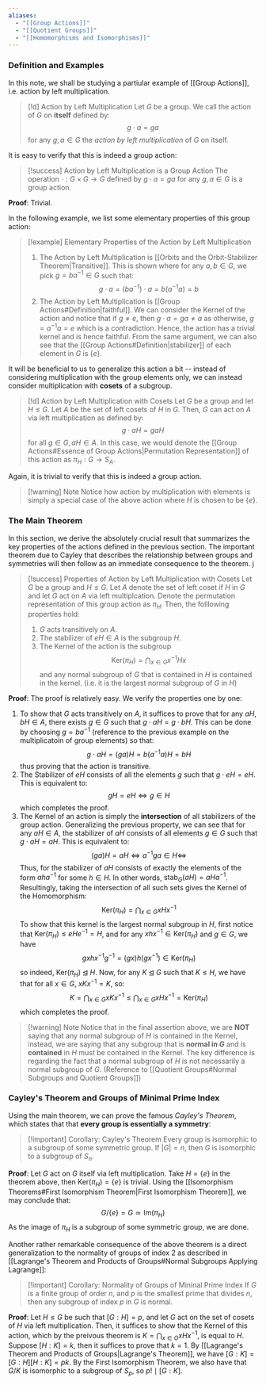 ```yaml
---
aliases:
  - "[[Group Actions]]"
  - "[[Quotient Groups]]"
  - "[[Homomorphisms and Isomorphisms]]"
---
```

### Definition and Examples

In this note, we shall be studying a partiular example of [[Group Actions]], i.e. action by left multiplication. 

>[!d] Action by Left Multiplication
>Let $G$ be a group. We call the action of $G$ on **itself** defined by:
>$$
>g \cdot a = ga
>$$
>for any $g, a \in G$ the *action by left multiplication* of $G$ on itself. 

It is easy to verify that this is indeed a group action:

>[!success] Action by Left Multiplication is a Group Action
>The operation $\cdot : G \times G \to G$ defined by $g \cdot a = ga$ for any $g, a \in G$ is a group action. 

**Proof**: Trivial. 

In the following example, we list some elementary properties of this group action: 

>[!example] Elementary Properties of the Action by Left Multiplication
>1. The Action by Left Multiplication is [[Orbits and the Orbit-Stabilizer Theorem|Transitive]]. This is shown where for any $a, b \in G$, we pick $g = ba^{-1} \in G$ such that: $$ g \cdot a = (ba^{-1}) \cdot a = b(a^{-1}a) = b $$
>2. The Action by Left Multiplication is [[Group Actions#Definition|faithful]]. We can consider the Kernel of the action and notice that if $g \neq e$, then $g \cdot a = ga \neq a$ as otherwise, $g = a^{-1}a = e$ which is a contradiction. Hence, the action has a trivial kernel and is hence faithful. From the same argument, we can also see that the [[Group Actions#Definition|stabilizer]] of each element in $G$ is $\{e\}$. 

It will be beneficial to us to generalize this action a bit -- instead of considering multiplication with the group elements only, we can instead consider multiplication with **cosets** of a subgroup. 

>[!d] Action by Left Multiplication with Cosets
>Let $G$ be a group and let $H \leq G$. Let $A$ be the set of left cosets of $H$ in $G$. Then, $G$ can act on $A$ via left multiplication as defined by:
>$$
>g\cdot aH = gaH
>$$
>for all $g \in G, aH \in A$. In this case, we would denote the [[Group Actions#Essence of Group Actions|Permutation Representation]] of this action as $\pi_H : G \to S_A$. 

Again, it is trivial to verify that this is indeed a group action. 

>[!warning] Note
>Notice how action by multiplication with elements is simply a special case of the above action where $H$ is chosen to be $\{e\}$.
>

### The Main Theorem

In this section, we derive the absolutely crucial result that summarizes the key properties of the actions defined in the previous section. The important theorem due to Cayley that describes the relationship between groups and symmetries will then follow as an immediate consequence to the theorem. j

>[!success] Properties of Action by Left Multiplication with Cosets
>Let $G$ be a group and $H \leq G$. Let $A$  denote the set of left coset if $H$ in $G$ and let $G$ act on $A$ via left multiplcation. Denote the permutation representation of this group action as $\pi_H$. Then, the folllowing properties hold:
>1. $G$ acts transitively on $A$. 
>2. The stabilizer of $eH \in A$ is the subgroup $H$. 
>3. The Kernel of the action is the subgroup $$ \text{Ker}(\pi_H) = \bigcap_{x \in G} x^{-1}Hx$$ and any normal subgroup of $G$ that is contained in $H$ is contained in the kernel. (i.e. it is the largest normal subgroup of $G$ in $H$)

**Proof**: The proof is relatively easy. We verify the properties one by one: 
1. To show that $G$ acts transitively on $A$, it suffices to prove that for any $aH, bH \in A$, there exists $g \in G$ such that $g \cdot aH = g \cdot bH$. This can be done by choosing $g = ba^{-1}$ (reference to the previous example on the multiplicatoin of group elements) so that: $$ g \cdot aH = (ga)H = b(a^{-1}a)H = bH$$thus proving that the action is transitive. 
2. The Stabilizer of $eH$ consists of all the elements $g$ such that $g \cdot eH = eH$. This is equivalent to: $$ gH = eH \iff g \in H $$which completes the proof. 
3. The Kernel of an action is simply the **intersection** of all stabilizers of the group action. Generalizing the previous property, we can see that for any $aH \in A$, the stabilizer of $aH$ consists of all elements $g \in G$ such that $g \cdot aH = aH$. This is equivalent to: $$ (ga)H = aH \iff a^{-1}ga \in H \iff $$Thus, for the stabilizer of $aH$ consists of exactly the elements of the form $aha^{-1}$ for some $h \in H$. In other words, $\text{stab}_G(aH) = aHa^{-1}$. Resultingly, taking the intersection of all such sets gives the Kernel of the Homomorphism: $$ \text{Ker}(\pi_H) = \bigcap_{x \in G} xHx^{-1} $$To show that this kernel is the largest normal subgroup in $H$, first notice that $\text{Ker}(\pi_H) \leq eHe^{-1} = H$, and for any $xhx^{-1} \in \text{Ker}(\pi_H)$ and $g\in G$, we have $$ gxhx^{-1}g^{-1} = (gx)h(gx ^{-1}) \in\text{Ker}(\pi_H)$$so indeed, $\text{Ker}(\pi_H) \unlhd H$. Now, for any $K \unlhd G$ such that $K \leq H$, we have that for all $x \in G$, $xKx^{-1} = K$,  so: $$ K = \bigcap_{x \in G} xKx^{-1} \leq \bigcap_{x \in G} xHx^{-1} = \text{Ker}(\pi_H)$$which completes the proof. 
 
>[!warning] Note
>Notice that in the final assertion above, we are **NOT** saying that any normal subgroup of $H$ is contained in the Kernel, instead, we are saying that any subgroup that is **normal in $G$** and is **contained** in $H$ must be contained in the Kernel. The key difference is regarding the fact that a normal subgroup of $H$ is not necessarily a normal subgroup of $G$. (Reference to [[Quotient Groups#Normal Subgroups and Quotient Groups]])

### Cayley's Theorem and Groups of Minimal Prime Index

Using the main theorem, we can prove the famous *Cayley's Theorem*, which states that that **every group is essentially a symmetry**: 

>[!important] Corollary: Cayley's Theorem
>Every group is isomorphic to a subgroup of some symmetric group. If $|G| = n$, then $G$ is isomorphic to a subgroup of $S_n$. 

**Proof**: Let $G$ act on $G$ itself via left multiplication. Take $H = \{e\}$ in the theorem above, then $\text{Ker}(\pi_H) = \{e\}$ is trivial. Using the [[Isomorphism Theorems#First Isomorphism Theorem|First Isomorphism Theorem]], we may conclude that:
$$
G / \{e\} = G \simeq \text{Im}(\pi_H)
$$
As the image of $\pi_H$ is a subgroup of some symmetric group, we are done. 

Another rather remarkable consequence of the above theorem is a direct generalization to the normality of groups of index $2$ as described in [[Lagrange's Theorem and Products of Groups#Normal Subgroups Applying Lagrange]]: 

>[!important] Corollary: Normality of Groups of Mininal Prime Index
>If $G$ is a finite group of order $n$, and $p$ is the smallest prime that divides $n$, then any subgroup of index $p$ in $G$ is normal. 

**Proof**: Let $H \leq G$ be such that $[G:H] = p$, and let $G$ act on the set of cosets of $H$ via left multiplication. Then, it suffices to show that the Kernel of this action, which by the preivous theorem is $K = \bigcap_{x \in G} xHx^{-1}$, is equal to $H$. Suppose $[H : K] = k$, then it suffices to prove that $k = 1$. By [[Lagrange's Theorem and Products of Groups|Lagrange's Theorem]], we have $[G : K] = [G : H] [H : K] = pk$. By the First Isomorphism Theorem, we also have that $G / K$ is isomorphic to a subgroup of $S_p$, so $p! \mid [G : K]$. 


